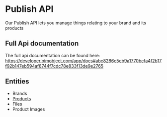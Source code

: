 # Publish API
Our Publish API lets you manage things relating to your brand and its products

## Full Api documentation
The full api documentation can be found here:
https://developer.bimobject.com/app/docs#abc8286c5eb9a1770bcfa4f2b17f92b147eb594af8744f7cdc78e833f13de9e2765

## Entities
- Brands
- [Products](/04-publish-api/Product/README.md) 
- Files
- Product Images

